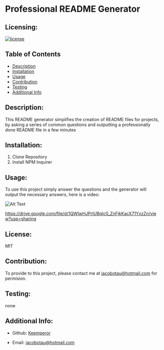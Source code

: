 # Professional README Generator

  ## Licensing:
  [![license](https://img.shields.io/badge/license-MIT-blue)](https://shields.io)

  ## Table of Contents 
  - [Description](#description)
  - [Installation](#installation)
  - [Usage](#guidelines)
  - [Contribution](#contribution)
  - [Testing](#testing)
  - [Additional Info](#additional-info)

  ## Description:
  This README generator simplifies the creation of README files for projects,  by asking a series of common questions and outputting a professionally done README file in a  few minutes

  ## Installation:
  1) Clone Repository
  2) Install NPM Inquirer

  ## Usage:
  To use this project simply answer the questions and the generator will output  the necessary answers, here is a video:

  ![Alt Text](../Develop/Hnet-image.gif)

  https://drive.google.com/file/d/1QWIwHJPrIUBqlc0_ZnFjkKacX71YxzZn/view?usp=sharing

  ## License:
  MIT

  ## Contribution:
  To provide to this project, please contact me at jacobotau@hotmail.com for  permision.

  ## Testing:
  none

  ## Additional Info:
  - Github: [Keemperor](https://github.com/Keemperor)

  - Email: jacobotau@hotmail.com 